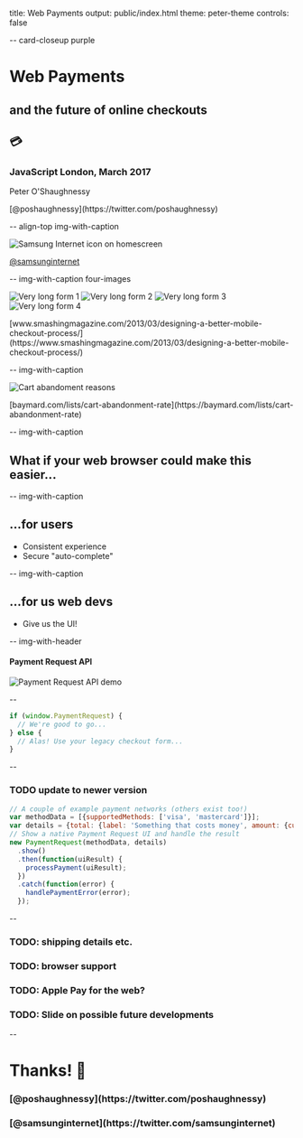 title: Web Payments
output: public/index.html
theme: peter-theme
controls: false

-- card-closeup purple

# Web Payments
## and the future of online checkouts

<h2 class="emoji">💳</h2>

### JavaScript London, March 2017

<div class="contact">
  <p>Peter O'Shaughnessy</p>
  <p>[@poshaughnessy](https://twitter.com/poshaughnessy)</p>
</div>

-- align-top img-with-caption

![Samsung Internet icon on homescreen](images/samsung-internet-phone-blur.png)

[@samsunginternet](https://twitter.com/samsunginternet)

-- img-with-caption four-images

![Very long form 1](images/very-long-checkout-form-1.png) ![Very long form 2](images/very-long-checkout-form-2.png) ![Very long form 3](images/very-long-checkout-form-3.png) ![Very long form 4](images/very-long-checkout-form-4.png)

<div class="caption">[www.smashingmagazine.com/2013/03/designing-a-better-mobile-checkout-process/](https://www.smashingmagazine.com/2013/03/designing-a-better-mobile-checkout-process/)</div>

-- img-with-caption

![Cart abandoment reasons](images/cart-abandonment-reasons-trans.png)

<div class="caption">[baymard.com/lists/cart-abandonment-rate](https://baymard.com/lists/cart-abandonment-rate)</div>

-- img-with-caption

## What if your web browser could make this easier...

-- img-with-caption

## ...for users

* Consistent experience
* Secure "auto-complete" 

-- img-with-caption

## ...for us web devs

* Give us the UI!

-- img-with-header

#### Payment Request API

<!-- TODO replace with live demo and backup image? -->

![Payment Request API demo](images/payment-request-demo-1.gif)

--

```javascript
if (window.PaymentRequest) {
  // We're good to go...
} else {
  // Alas! Use your legacy checkout form...
}
```

--

### TODO update to newer version

```javascript
// A couple of example payment networks (others exist too!)
var methodData = [{supportedMethods: ['visa', 'mastercard']}];
var details = {total: {label: 'Something that costs money', amount: {currency: 'GBP', value: '9.99'}}};
// Show a native Payment Request UI and handle the result
new PaymentRequest(methodData, details)
  .show()
  .then(function(uiResult) {
    processPayment(uiResult);
  })
  .catch(function(error) {
    handlePaymentError(error);
  });
```

--

### TODO: shipping details etc.
### TODO: browser support
### TODO: Apple Pay for the web?
### TODO: Slide on possible future developments 

--

# Thanks! 🙏

<div class="contact">
  <h3> [@poshaughnessy](https://twitter.com/poshaughnessy) </h3>
  <h3> [@samsunginternet](https://twitter.com/samsunginternet) </h3>
</div>
